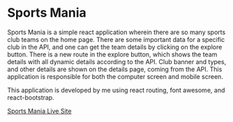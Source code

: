 # Sports Mania

Sports Mania is a simple react application wherein there are so many sports club teams on the home page. There are some important data for a specific club in the API, and one can get the team details by clicking on the explore button. There is a new route in the explore button, which shows the team details with all dynamic details according to the API. Club banner and types, and other details are shown on the details page, coming from the API.
This application is responsible for both the computer screen and mobile screen.

This application is developed by me using react routing, font awesome, and react-bootstrap.

[Sports Mania Live Site](https://jovial-euler-2a9421.netlify.app/)
